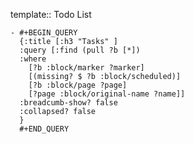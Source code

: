 template:: Todo List

	- #+BEGIN_QUERY
	  {:title [:h3 "Tasks" ]
	  :query [:find (pull ?b [*])
	  :where
	    [?b :block/marker ?marker]
	    [(missing? $ ?b :block/scheduled)]
	    [?b :block/page ?page]
	    [?page :block/original-name ?name]]
	  :breadcumb-show? false
	  :collapsed? false
	  }
	  #+END_QUERY